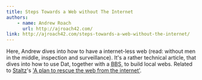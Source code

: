 ```yaml
---
title: Steps Towards a Web without The Internet
authors:
    - name: Andrew Roach
      url: http://ajroach42.com/
link: http://ajroach42.com/steps-towards-a-web-without-the-internet/
---
```


Here, Andrew dives into how to have a internet-less web (read: without men in the middle, inspection and surveillance). It's a rather technical article, that dives into how to use Dat, together with a <abbr title="Bulletin Board System">BBS</abbr>, to build local webs. Related to [Staltz](https://staltz.com)'s ['A plan to rescue the web from the internet'](/bookmark/rescue-the-web).
